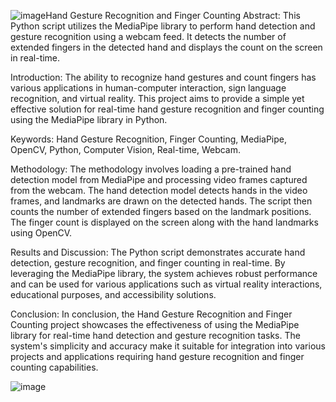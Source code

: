 ![image](https://github.com/genin6382/number-recog/assets/100513712/4eafa1a0-2b2d-4a07-89e4-a3b311938744)Hand Gesture Recognition and Finger Counting
Abstract:
This Python script utilizes the MediaPipe library to perform hand detection and gesture recognition using a webcam feed. It detects the number of extended fingers in the detected hand and displays the count on the screen in real-time.

Introduction:
The ability to recognize hand gestures and count fingers has various applications in human-computer interaction, sign language recognition, and virtual reality. This project aims to provide a simple yet effective solution for real-time hand gesture recognition and finger counting using the MediaPipe library in Python.

Keywords:
Hand Gesture Recognition, Finger Counting, MediaPipe, OpenCV, Python, Computer Vision, Real-time, Webcam.

Methodology:
The methodology involves loading a pre-trained hand detection model from MediaPipe and processing video frames captured from the webcam. The hand detection model detects hands in the video frames, and landmarks are drawn on the detected hands. The script then counts the number of extended fingers based on the landmark positions. The finger count is displayed on the screen along with the hand landmarks using OpenCV.

Results and Discussion:
The Python script demonstrates accurate hand detection, gesture recognition, and finger counting in real-time. By leveraging the MediaPipe library, the system achieves robust performance and can be used for various applications such as virtual reality interactions, educational purposes, and accessibility solutions.

Conclusion:
In conclusion, the Hand Gesture Recognition and Finger Counting project showcases the effectiveness of using the MediaPipe library for real-time hand detection and gesture recognition tasks. The system's simplicity and accuracy make it suitable for integration into various projects and applications requiring hand gesture recognition and finger counting capabilities.

![image](https://github.com/genin6382/number-recog/assets/100513712/d50da423-ff2b-4d9c-9a7a-b325ca269c4a)


